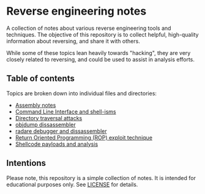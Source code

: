 # Reverse engineering notes
A collection of notes about various reverse engineering tools and techniques.
The objective of this repository is to collect helpful, high-quality
information about reversing, and share it with others.

While some of these topics lean heavily towards "hacking", they are very
closely related to reversing, and could be used to assist in analysis efforts.

## Table of contents
Topics are broken down into individual files and directories:

- [Assembly notes](assembly.md)
- [Command Line Interface and shell-isms](cli.md)
- [Directory traversal attacks](directory-traversal.md)
- [objdump dissassembler](objdump.md)
- [radare debugger and dissassembler](radare.md)
- [Return Oriented Programming (ROP) exploit technique](rop.md)
- [Shellcode payloads and analysis](shellcode.md)

## Intentions
Please note, this repository is a simple collection of notes. It is intended
for educational purposes only. See [LICENSE](LICENSE) for details.
